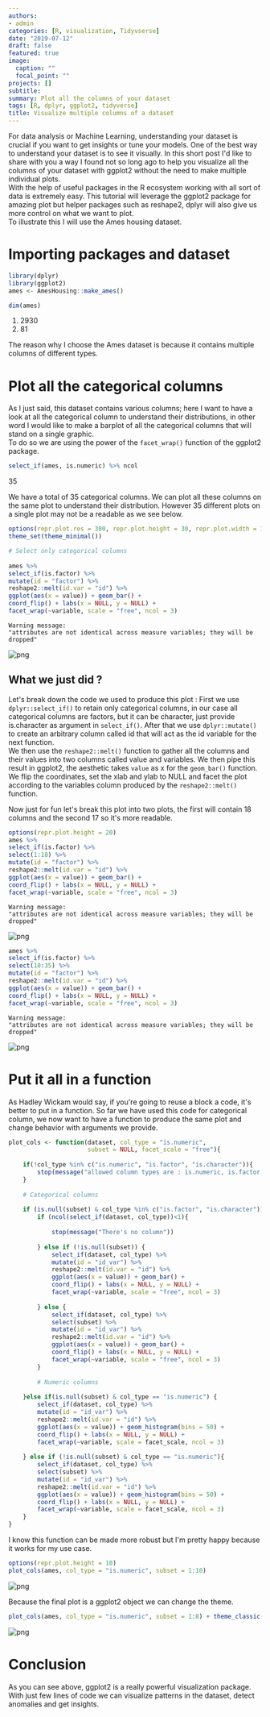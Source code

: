 ```yaml
---
authors:
- admin
categories: [R, visualization, Tidyvserse]
date: "2019-07-12"
draft: false
featured: true
image:
  caption: ""
  focal_point: ""
projects: []
subtitle: 
summary: Plot all the columns of your dataset
tags: [R, dplyr, ggplot2, tidyverse]
title: Visualize multiple columns of a dataset
---
```

For data analysis or Machine Learning, understanding your dataset is crucial if you want to get insights or tune your models. One of the best way to understand your dataset is to see it visually.
In this short post I'd like to share with you a way I found not so long ago to help you visualize all the columns of your dataset with ggplot2 without the need to make multiple individual plots.  
With the help of useful packages in the R ecosystem working with all sort of data is extremely easy. 
This tutorial will leverage the ggplot2 package for amazing plot but helper packages such as reshape2, dplyr will also give us more control on what we want to plot.  
To illustrate this I will use the Ames housing dataset.

# Importing packages and dataset



```R
library(dplyr)
library(ggplot2)
ames <- AmesHousing::make_ames()
```


```R
dim(ames)
```


<ol class=list-inline>
	<li>2930</li>
	<li>81</li>
</ol>



The reason why I choose the Ames dataset is because it contains multiple columns of different types. 

# Plot all the categorical columns

As I just said, this dataset contains various columns; here I want to have a look at all the categorical column to understand their distributions, in other word I would like to make a barplot of all the categorical columns that will stand on a single graphic.  
To do so we are using the power of the `facet_wrap()` function of the ggplot2 package. 


```R
select_if(ames, is.numeric) %>% ncol
```


35


We have a total of 35 categorical columns. We can plot all these columns on the same plot to understand their distribution. However 35 different plots on a single plot may not be a readable as we see below. 


```R
options(repr.plot.res = 300, repr.plot.height = 30, repr.plot.width = 15)
theme_set(theme_minimal())

# Select only categorical columns
          
ames %>%
select_if(is.factor) %>%
mutate(id = "factor") %>%
reshape2::melt(id.var = "id") %>%
ggplot(aes(x = value)) + geom_bar() +
coord_flip() + labs(x = NULL, y = NULL) +
facet_wrap(~variable, scale = "free", ncol = 3)
```

    Warning message:
    "attributes are not identical across measure variables; they will be dropped"


![png](output_9_1.png)


## What we just did ?
Let's break down the code we used to produce this plot :
First we use `dplyr::select_if()` to retain only categorical columns, in our case all categorical columns are factors, but it can be character, just provide is.character as argument in `select_if()`. 
After that we use `dplyr::mutate()` to create an arbitrary column called id that will act as the id variable for the next function.  
We then use the `reshape2::melt()` function to gather all the columns and their values into two columns called value and variables. 
We then pipe this result in ggplot2, the aesthetic takes `value` as x for the `geom_bar()` function. We flip the coordinates, set the xlab and ylab to NULL and facet the plot according to the variables column produced by the `reshape2::melt()` function.   

Now just for fun let's break this plot into two plots, the first will contain 18 columns and the second 17 so it's more readable.


```R
options(repr.plot.height = 20)
ames %>%
select_if(is.factor) %>%
select(1:18) %>%
mutate(id = "factor") %>%
reshape2::melt(id.var = "id") %>%
ggplot(aes(x = value)) + geom_bar() +
coord_flip() + labs(x = NULL, y = NULL) +
facet_wrap(~variable, scale = "free", ncol = 3)
```

    Warning message:
    "attributes are not identical across measure variables; they will be dropped"


![png](output_11_1.png)



```R
ames %>%
select_if(is.factor) %>%
select(18:35) %>%
mutate(id = "factor") %>%
reshape2::melt(id.var = "id") %>%
ggplot(aes(x = value)) + geom_bar() +
coord_flip() + labs(x = NULL, y = NULL) +
facet_wrap(~variable, scale = "free", ncol = 3)
```

    Warning message:
    "attributes are not identical across measure variables; they will be dropped"


![png](output_12_1.png)


# Put it all in a function
As Hadley Wickam would say, if you're going to reuse a block a code, it's better to put in a function. So far we have used this code for categorical column, we now want to have a function to produce the same plot and change behavior with arguments we provide.


```R
plot_cols <- function(dataset, col_type = "is.numeric", 
                      subset = NULL, facet_scale = "free"){
    
    if(!col_type %in% c("is.numeric", "is.factor", "is.character")){
        stop(message("allowed column types are : is.numeric, is.factor, is.character"))
    }
    
    # Categorical columns 
    
    if (is.null(subset) & col_type %in% c("is.factor", "is.character")) {
        if (ncol(select_if(dataset, col_type))<1){
            
            stop(message("There's no column"))
            
        } else if (!is.null(subset)) {
            select_if(dataset, col_type) %>%
            mutate(id = "id_var") %>%
            reshape2::melt(id.var = "id") %>%
            ggplot(aes(x = value)) + geom_bar() +
            coord_flip() + labs(x = NULL, y = NULL) +
            facet_wrap(~variable, scale = "free", ncol = 3)
            
        } else {
            select_if(dataset, col_type) %>%
            select(subset) %>%
            mutate(id = "id_var") %>%
            reshape2::melt(id.var = "id") %>%
            ggplot(aes(x = value)) + geom_bar() +
            coord_flip() + labs(x = NULL, y = NULL) +
            facet_wrap(~variable, scale = "free", ncol = 3)
        }
        
        # Numeric columns
        
    }else if(is.null(subset) & col_type == "is.numeric") {
        select_if(dataset, col_type) %>%
        mutate(id = "id_var") %>%
        reshape2::melt(id.var = "id") %>%
        ggplot(aes(x = value)) + geom_histogram(bins = 50) +
        coord_flip() + labs(x = NULL, y = NULL) +
        facet_wrap(~variable, scale = facet_scale, ncol = 3)
        
    } else if (!is.null(subset) & col_type == "is.numeric"){
        select_if(dataset, col_type) %>%
        select(subset) %>%
        mutate(id = "id_var") %>%
        reshape2::melt(id.var = "id") %>%
        ggplot(aes(x = value)) + geom_histogram(bins = 50) +
        coord_flip() + labs(x = NULL, y = NULL) +
        facet_wrap(~variable, scale = facet_scale, ncol = 3)
    }
}
```

I know this function can be made more robust but I'm pretty happy because it works for my use case.


```R
options(repr.plot.height = 10)
plot_cols(ames, col_type = "is.numeric", subset = 1:10)
```


![png](output_16_0.png)


Because the final plot is a ggplot2 object we can change the theme.


```R
plot_cols(ames, col_type = "is.numeric", subset = 1:8) + theme_classic()
```


![png](output_18_0.png)


# Conclusion 
As you can see above, ggplot2 is a really powerful visualization package. With just few lines of code we can visualize patterns in the dataset, detect anomalies and get insights.
